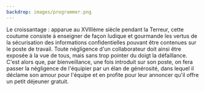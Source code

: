 ```yaml
---
backdrop: images/programmer.png
---
```


Le croissantage : apparue au XVIIIème siècle pendant la Terreur, cette coutume consiste à enseigner de façon ludique et gourmande les vertus de la sécurisation des informations confidentielles pouvant être contenues sur le poste de travail. Toute négligence d'un collaborateur doit ainsi être exposée à la vue de tous, mais sans trop pointer du doigt la défaillance. C'est alors que, par bienveillance, une fois introduit sur son poste, on fera passer la négligence de l'équipier par un élan de générosité, dans lequel il déclame son amour pour l'équipe et en profite pour leur annoncer qu'il offre un petit déjeuner gratuit.

<Page url="/poursuite-golden-master/110" instructions="" action="Tenter le croissantage" condition="none" />
<Page url="/poursuite-golden-master/120" instructions="" action="Aller vers la cafétéria" condition="none" />
